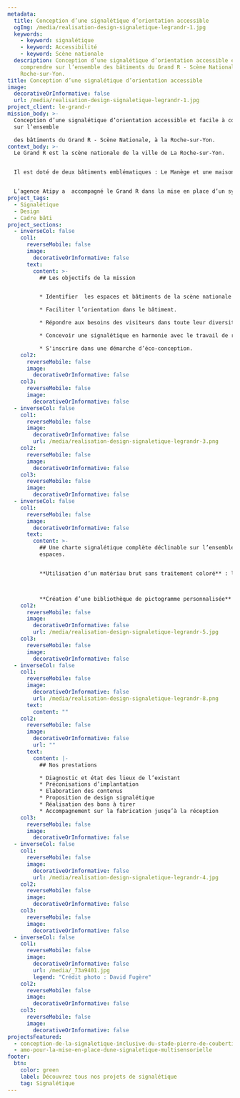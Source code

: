 ```yaml
---
metadata:
  title: Conception d’une signalétique d’orientation accessible
  ogImg: /media/realisation-design-signaletique-legrandr-1.jpg
  keywords:
    - keyword: signalétique
    - keyword: Accessibilité
    - keyword: Scène nationale
  description: Conception d’une signalétique d’orientation accessible et facile à
    comprendre sur l’ensemble des bâtiments du Grand R - Scène Nationale, à la
    Roche-sur-Yon.
title: Conception d’une signalétique d’orientation accessible
image:
  decorativeOrInformative: false
  url: /media/realisation-design-signaletique-legrandr-1.jpg
project_client: le-grand-r
mission_body: >-
  Conception d’une signalétique d’orientation accessible et facile à comprendre
  sur l’ensemble

  des bâtiments du Grand R - Scène Nationale, à la Roche-sur-Yon.
context_body: >-
  Le Grand R est la scène nationale de la ville de La Roche-sur-Yon. 


  Il est doté de deux bâtiments emblématiques : Le Manège et une maison des écrivains et de la littérature : la Maison Gueffier. Le Manège est composé d’une salle de spectacle pouvant accueillir 840 personnes et d’un studio de danse de 246 m2. Dans des espaces de cette dimension et avec une circulation dans les étages en demi-cercle, il est essentiel pour le public de pouvoir facilement se repérer.


  L’agence Atipy a  accompagné le Grand R dans la mise en place d’un système signalétique pouvant s’adapter aux deux bâtiments, dans les parties accessibles au public, et dans les espaces techniques.
project_tags:
  - Signalétique
  - Design
  - Cadre bâti
project_sections:
  - inverseCol: false
    col1:
      reverseMobile: false
      image:
        decorativeOrInformative: false
      text:
        content: >-
          ## Les objectifs de la mission


          * Identifier  les espaces et bâtiments de la scène nationale du Grand R.

          * Faciliter l’orientation dans le bâtiment.

          * Répondre aux besoins des visiteurs dans toute leur diversité, dont les personnes en situation de handicap.

          * Concevoir une signalétique en harmonie avec le travail de réaménagement du hall d’entrée du Manège et l’identité propre au Grand R. 

          * S'inscrire dans une démarche d’éco-conception.
    col2:
      reverseMobile: false
      image:
        decorativeOrInformative: false
    col3:
      reverseMobile: false
      image:
        decorativeOrInformative: false
  - inverseCol: false
    col1:
      reverseMobile: false
      image:
        decorativeOrInformative: false
        url: /media/realisation-design-signaletique-legrandr-3.png
    col2:
      reverseMobile: false
      image:
        decorativeOrInformative: false
    col3:
      reverseMobile: false
      image:
        decorativeOrInformative: false
  - inverseCol: false
    col1:
      reverseMobile: false
      image:
        decorativeOrInformative: false
      text:
        content: >-
          ## Une charte signalétique complète déclinable sur l’ensemble des
          espaces.


          **Utilisation d’un matériau brut sans traitement coloré** : le contreplaqué multiplis auquel s’ajoute des découpes spécifiques pour définir les espaces puis une plaque de Kairlin noir pour identifier rapidement les points stratégiques d’orientation.



          **Création d’une bibliothèque de pictogramme personnalisée** : Chaque espace est identifié par un pictogramme spécialement conçu pour le Grand R. Les pictogrammes sont des outils importants pour favoriser la bonne compréhension des informations. Au delà de leur aspect ludiques, ils sont utiles pour les non-lecteurs : enfants, troubles DYS, langue étrangère...
    col2:
      reverseMobile: false
      image:
        decorativeOrInformative: false
        url: /media/realisation-design-signaletique-legrandr-5.jpg
    col3:
      reverseMobile: false
      image:
        decorativeOrInformative: false
  - inverseCol: false
    col1:
      reverseMobile: false
      image:
        decorativeOrInformative: false
        url: /media/realisation-design-signaletique-legrandr-8.png
      text:
        content: ""
    col2:
      reverseMobile: false
      image:
        decorativeOrInformative: false
        url: ""
      text:
        content: |-
          ## Nos prestations

          * Diagnostic et état des lieux de l’existant
          * Préconisations d’implantation
          * Elaboration des contenus
          * Proposition de design signalétique
          * Réalisation des bons à tirer
          * Accompagnement sur la fabrication jusqu’à la réception
    col3:
      reverseMobile: false
      image:
        decorativeOrInformative: false
  - inverseCol: false
    col1:
      reverseMobile: false
      image:
        decorativeOrInformative: false
        url: /media/realisation-design-signaletique-legrandr-4.jpg
    col2:
      reverseMobile: false
      image:
        decorativeOrInformative: false
    col3:
      reverseMobile: false
      image:
        decorativeOrInformative: false
  - inverseCol: false
    col1:
      reverseMobile: false
      image:
        decorativeOrInformative: false
        url: /media/_73a9401.jpg
        legend: "Crédit photo : David Fugère"
    col2:
      reverseMobile: false
      image:
        decorativeOrInformative: false
    col3:
      reverseMobile: false
      image:
        decorativeOrInformative: false
projectsFeatured:
  - conception-de-la-signaletique-inclusive-du-stade-pierre-de-coubertin
  - amo-pour-la-mise-en-place-dune-signaletique-multisensorielle
footer:
  btn:
    color: green
    label: Découvrez tous nos projets de signalétique
    tag: Signalétique
---
```

